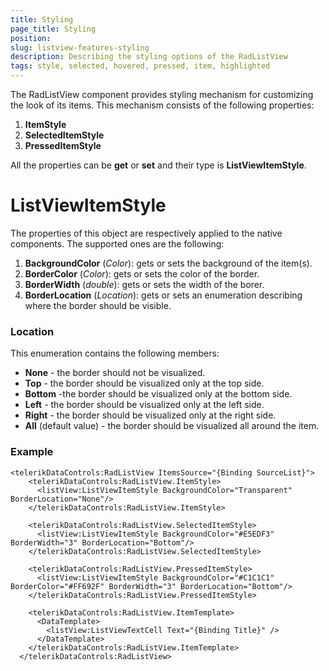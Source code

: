 ```yaml
---
title: Styling
page_title: Styling
position: 
slug: listview-features-styling
description: Describing the styling options of the RadListView
tags: style, selected, hovered, pressed, item, highlighted
---
```


The RadListView component provides styling mechanism for customizing the look of its items. This mechanism consists of the following properties:

1. **ItemStyle**
2. **SelectedItemStyle**
3. **PressedItemStyle**

All the properties can be **get** or **set** and their type is **ListViewItemStyle**.

# ListViewItemStyle

The properties of this object are respectively applied to the native components. The supported ones are the following:

1. **BackgroundColor** (*Color*): gets or sets the background of the item(s).
2. **BorderColor** (*Color*): gets or sets the color of the border.
3. **BorderWidth** (*double*): gets or sets the width of the borer.
4. **BorderLocation** (*Location*): gets or sets an enumeration describing where the border should be visible.



### Location

This enumeration contains the following members:

- **None** - the border should not be visualized.
- **Top** - the border should be visualized only at the top side.
- **Bottom** -the border should be visualized only at the bottom side.
- **Left** - the border should be visualized only at the left side.
- **Right** - the border should be visualized only at the right side.
- **All** (default value) - the border should be visualized all around the item.

### Example

	<telerikDataControls:RadListView ItemsSource="{Binding SourceList}">
	    <telerikDataControls:RadListView.ItemStyle>
	      <listView:ListViewItemStyle BackgroundColor="Transparent" BorderLocation="None"/>
	    </telerikDataControls:RadListView.ItemStyle>

	    <telerikDataControls:RadListView.SelectedItemStyle>
	      <listView:ListViewItemStyle BackgroundColor="#E5EDF3" BorderWidth="3" BorderLocation="Bottom"/>
	    </telerikDataControls:RadListView.SelectedItemStyle>

	    <telerikDataControls:RadListView.PressedItemStyle>
	      <listView:ListViewItemStyle BackgroundColor="#C1C1C1" BorderColor="#FF692F" BorderWidth="3" BorderLocation="Bottom"/>
	    </telerikDataControls:RadListView.PressedItemStyle>

	    <telerikDataControls:RadListView.ItemTemplate>
	      <DataTemplate>
	        <listView:ListViewTextCell Text="{Binding Title}" />
	      </DataTemplate>
	    </telerikDataControls:RadListView.ItemTemplate>
	  </telerikDataControls:RadListView>